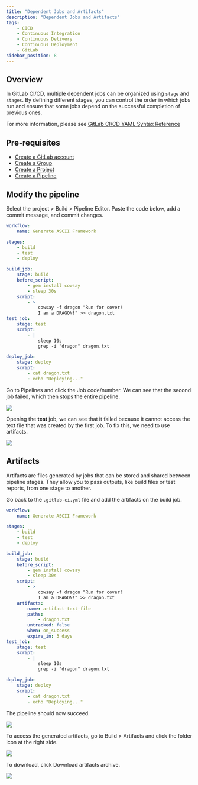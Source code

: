 ```yaml
---
title: "Dependent Jobs and Artifacts"
description: "Dependent Jobs and Artifacts"
tags: 
    - CICD
    - Continuous Integration
    - Continuous Delivery
    - Continuous Deployment
    - GitLab
sidebar_position: 8
---
```



## Overview

In GitLab CI/CD, multiple dependent jobs can be organized using `stage` and `stages`. By defining different stages, you can control the order in which jobs run and ensure that some jobs depend on the successful completion of previous ones.

For more information, please see [GitLab CI/CD YAML Syntax Reference](https://docs.gitlab.com/ee/ci/yaml/#stages)


## Pre-requisites 

- [Create a GitLab account](/docs/017-Version-Control-and-CICD/010-GitLab-Notes/001-GitLab-CICD.md#create-a-gitlab-account)
- [Create a Group](/docs/017-Version-Control-and-CICD/010-GitLab-Notes/001-GitLab-CICD.md#groups)
- [Create a Project](/docs/017-Version-Control-and-CICD/010-GitLab-Notes/001-GitLab-CICD.md#projects)
- [Create a Pipeline](/docs/017-Version-Control-and-CICD/010-GitLab-Notes/003-Pipelines.md#creating-a-pipeline)

## Modify the pipeline

Select the project > Build > Pipeline Editor. Paste the code below, add a commit message, and commit changes.

```yaml
workflow:
    name: Generate ASCII Framework 

stages:
    - build
    - test
    - deploy

build_job:
    stage: build
    before_script:
        - gem install cowsay
        - sleep 30s
    script:
        - >
            cowsay -f dragon "Run for cover!
            I am a DRAGON!" >> dragon.txt
test_job:
    stage: test
    script:
        - |
            sleep 10s
            grep -i "dragon" dragon.txt 

deploy_job:
    stage: deploy
    script:
        - cat dragon.txt 
        - echo "Deploying..."
```

Go to Pipelines and click the Job code/number. We can see that the second job failed, which then stops the entire pipeline. 

![](/img/docs/12082024-gitlab-using-multiple-dependent-jobs-failed.png)

Opening the **test** job, we can see that it failed because it cannot access the text file that was created by the first job. To fix this, we need to use artifacts.

![](/img/docs/12082024-gitlab-using-multiple-dependent-jobs-failed-why.png)

## Artifacts 

Artifacts are files generated by jobs that can be stored and shared between pipeline stages. They allow you to pass outputs, like build files or test reports, from one stage to another.

Go back to the `.gitlab-ci.yml` file and add the artifacts on the build job.

```yaml
workflow:
    name: Generate ASCII Framework 

stages:
    - build
    - test
    - deploy

build_job:
    stage: build
    before_script:
        - gem install cowsay
        - sleep 30s
    script:
        - >
            cowsay -f dragon "Run for cover!
            I am a DRAGON!" >> dragon.txt
    artifacts:
        name: artifact-text-file
        paths:
            - dragon.txt
        untracked: false 
        when: on_success 
        expire_in: 3 days            
test_job:
    stage: test
    script:
        - |
            sleep 10s
            grep -i "dragon" dragon.txt 

deploy_job:
    stage: deploy
    script:
        - cat dragon.txt 
        - echo "Deploying..."
```

The pipeline should now succeed.

![](/img/docs/12082024-gitlab-succeeeedd.png)

To access the generated artifacts, go to Build > Artifacts and click the folder icon at the right side.

![](/img/docs/12082024-gitlab-gen-artifacts.png)

To download, click Download artifacts archive.

![](/img/docs/12082024-gitlab-gen-artifacts-downlaod.png)
